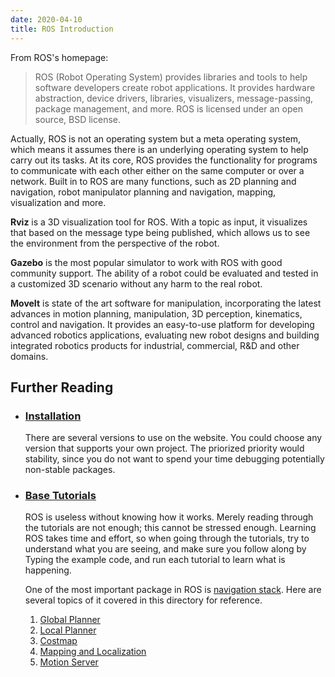 ```yaml
---
date: 2020-04-10
title: ROS Introduction
---
```


From ROS's homepage:

> ROS (Robot Operating System) provides libraries and tools to help software developers create robot applications. It provides hardware abstraction, device drivers, libraries, visualizers, message-passing, package management, and more. ROS is licensed under an open source, BSD license.

Actually, ROS is not an operating system but a meta operating system, which means it assumes there is an underlying operating system to help carry out its tasks. At its core, ROS provides the functionality for programs to communicate with each other either on the same computer or over a network. Built in to ROS are many functions, such as 2D planning and navigation, robot manipulator planning and navigation, mapping, visualization and more.

**Rviz** is a 3D visualization tool for ROS. With a topic as input, it visualizes that based on the message type being published, which allows us to see the environment from the perspective of the robot.

**Gazebo** is the most popular simulator to work with ROS with good community support. The ability of a robot could be evaluated and tested in a customized 3D scenario without any harm to the real robot.

**MoveIt** is state of the art software for manipulation, incorporating the latest advances in motion planning, manipulation, 3D perception, kinematics, control and navigation. It provides an easy-to-use platform for developing advanced robotics applications, evaluating new robot designs and building integrated robotics products for industrial, commercial, R&D and other domains.

## Further Reading

- ### [Installation](http://wiki.ros.org/ROS/Installation)

  There are several versions to use on the website. You could choose any version that supports your own project. The priorized priority would stability, since you do not want to spend your time debugging potentially non-stable packages.

- ### [Base Tutorials](http://wiki.ros.org/ROS/Tutorials)

  ROS is useless without knowing how it works. Merely reading through the tutorials are not enough; this cannot be stressed enough. Learning ROS takes time and effort, so when going through the tutorials, try to understand what you are seeing, and make sure you follow along by Typing the example code, and run each tutorial to learn what is happening.
  
  One of the most important package in ROS is [navigation stack](ros-navigation). Here are several topics of it covered in this directory for reference.
  1. [Global Planner](ros-global-planner.md)
  2. [Local Planner](ros-local-planner)
  3. [Costmap](ros-cost-maps)
  4. [Mapping and Localization](ros-mapping-localization)
  5. [Motion Server](ros-motion-server-framework)
